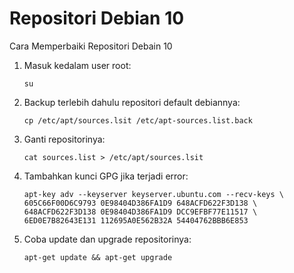 # Repositori Debian 10

Cara Memperbaiki Repositori Debain 10

1. Masuk kedalam user root:

   ```
   su
   ```
   
2. Backup terlebih dahulu repositori default debiannya:

   ```
   cp /etc/apt/sources.lsit /etc/apt-sources.list.back
   ```
   
3. Ganti repositorinya:

   ```
   cat sources.list > /etc/apt/sources.lsit
   ```

4. Tambahkan kunci GPG jika terjadi error:

   ```
   apt-key adv --keyserver keyserver.ubuntu.com --recv-keys \
   605C66F00D6C9793 0E98404D386FA1D9 648ACFD622F3D138 \
   648ACFD622F3D138 0E98404D386FA1D9 DCC9EFBF77E11517 \
   6ED0E7B82643E131 112695A0E562B32A 54404762BBB6E853
   ```

5. Coba update dan upgrade repositorinya:

   ```
   apt-get update && apt-get upgrade
   ```
